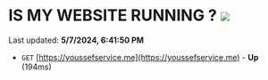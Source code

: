# IS MY WEBSITE RUNNING ? [![](https://img.shields.io/static/v1?label=Sponsor&message=%E2%9D%A4&logo=GitHub&color=%23fe8e86)](https://github.com/sponsors/<username>)

Last updated: **5/7/2024, 6:41:50 PM**

- `GET` [https://youssefservice.me](https://youssefservice.me) - **Up** (194ms)
